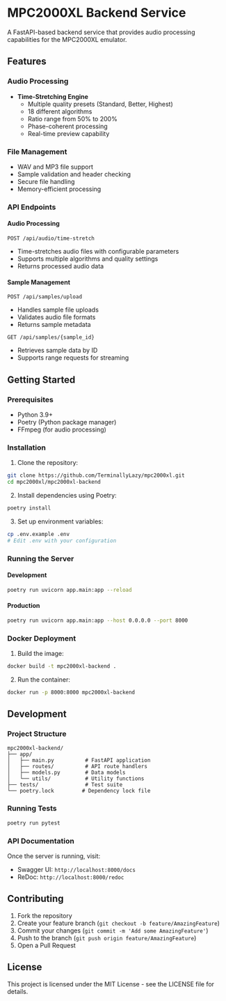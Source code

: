 # MPC2000XL Backend Service

A FastAPI-based backend service that provides audio processing capabilities for the MPC2000XL emulator.

## Features

### Audio Processing
- **Time-Stretching Engine**
  - Multiple quality presets (Standard, Better, Highest)
  - 18 different algorithms
  - Ratio range from 50% to 200%
  - Phase-coherent processing
  - Real-time preview capability

### File Management
- WAV and MP3 file support
- Sample validation and header checking
- Secure file handling
- Memory-efficient processing

### API Endpoints

#### Audio Processing
```
POST /api/audio/time-stretch
```
- Time-stretches audio files with configurable parameters
- Supports multiple algorithms and quality settings
- Returns processed audio data

#### Sample Management
```
POST /api/samples/upload
```
- Handles sample file uploads
- Validates audio file formats
- Returns sample metadata

```
GET /api/samples/{sample_id}
```
- Retrieves sample data by ID
- Supports range requests for streaming

## Getting Started

### Prerequisites
- Python 3.9+
- Poetry (Python package manager)
- FFmpeg (for audio processing)

### Installation

1. Clone the repository:
```bash
git clone https://github.com/TerminallyLazy/mpc2000xl.git
cd mpc2000xl/mpc2000xl-backend
```

2. Install dependencies using Poetry:
```bash
poetry install
```

3. Set up environment variables:
```bash
cp .env.example .env
# Edit .env with your configuration
```

### Running the Server

#### Development
```bash
poetry run uvicorn app.main:app --reload
```

#### Production
```bash
poetry run uvicorn app.main:app --host 0.0.0.0 --port 8000
```

### Docker Deployment

1. Build the image:
```bash
docker build -t mpc2000xl-backend .
```

2. Run the container:
```bash
docker run -p 8000:8000 mpc2000xl-backend
```

## Development

### Project Structure
```
mpc2000xl-backend/
├── app/
│   ├── main.py          # FastAPI application
│   ├── routes/          # API route handlers
│   ├── models.py        # Data models
│   └── utils/           # Utility functions
├── tests/               # Test suite
└── poetry.lock         # Dependency lock file
```

### Running Tests
```bash
poetry run pytest
```

### API Documentation
Once the server is running, visit:
- Swagger UI: `http://localhost:8000/docs`
- ReDoc: `http://localhost:8000/redoc`

## Contributing

1. Fork the repository
2. Create your feature branch (`git checkout -b feature/AmazingFeature`)
3. Commit your changes (`git commit -m 'Add some AmazingFeature'`)
4. Push to the branch (`git push origin feature/AmazingFeature`)
5. Open a Pull Request

## License

This project is licensed under the MIT License - see the LICENSE file for details.